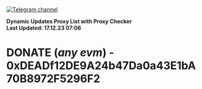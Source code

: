[![Telegram channel](https://img.shields.io/endpoint?url=https://runkit.io/damiankrawczyk/telegram-badge/branches/master?url=https://t.me/n4z4v0d)](https://t.me/n4z4v0d) 

**Dynamic Updates Proxy List with Proxy Checker**  
**Last Updated: 17.12.23 07:06**

# DONATE (_any evm_) - 0xDEADf12DE9A24b47Da0a43E1bA70B8972F5296F2
